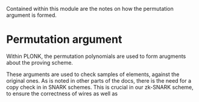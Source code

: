 Contained within this module are the notes on 
how the permutation argument is formed.


Permutation argument
==============

Within PLONK, the permutation 
polynomials are used to form 
arugments about the proving 
scheme. 

These arguments are used to 
check samples of elements, 
against the original ones. 
As is noted in other parts
of the docs, there is the 
need for a copy check in 
in SNARK schemes. This is 
crucial in our zk-SNARK
scheme, to ensure the 
correctness of wires as
well as 
